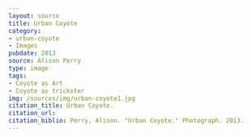 ```yaml
---
layout: source
title: Urban Coyote
category: 
- urban-coyote
- Images
pubdate: 2013
source: Alison Perry
type: image
tags: 
- Coyote as Art
- Coyote as trickster
img: /sources/img/urban-coyote1.jpg
citation_title: Urban Coyote.
citation_url: 
citation_biblio: Perry, Alison. "Urban Coyote." Photograph. 2013. 
---
```

